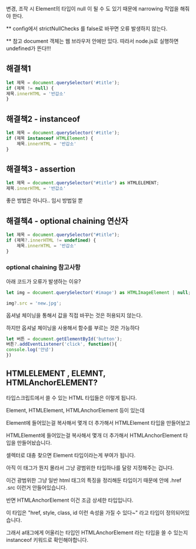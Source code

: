 변경, 조작 시 Element의 타입이 null 이 될 수 도 있기 때문에 narrowing 작업을 해줘야 한다.

** config에서 strictNullChecks 를 false로 바꾸면 오류 발생하지 않는다.

** 참고 
document 객체는 웹 브라우저 안에만 있다. 따라서 node.js로 실행하면 undefined가 뜬다!!!

## 해결책1
```js
let 제목 = document.querySelector('#title');
if (제목 != null) {
제목.innerHTML = '반갑소' 
}
```

## 해결책2 - instanceof
```js
let 제목 = document.querySelector('#title');
if (제목 instanceof HTMLElement) {
	제목.innerHTML = '반갑소'
}
```

## 해결책3 - assertion
```js
let 제목 = document.querySelector("#title") as HTMLELEMENT;
제목.innerHTML = '반갑소'
```
좋은 방법은 아니다.. 임시 방법일 뿐

## 해결책4  - optional chaining 연산자
```js
let 제목 = document.querySelector("#title");
if (제목?.innerHTML != undefined) {
	제목.innerHTML = '반갑소'
}
```

### optional chaining 참고사항

아래 코드가 오류가 발생하는 이유?
```js
let img = document.querySelector('#image') as HTMLImageElement | null;

img?.src = 'new.jpg';
```

옵셔널 체이닝을 통해서 값을 직접 바꾸는 것은 허용되지 않는다.

하지만 옵셔널 체이닝을 사용해서 함수를 부르는 것은 가능하다

```ts
let 버튼 = document.getElementById('button');
버튼?.addEventListener('click', function(){
console.log('안녕')
})
```


## HTMLELEMENT , ELEMNT, HTMLAnchorELEMENT?

타입스크립트에서 쓸 수 있는 HTML 타입들은 이렇게 됩니다.

Element, HTMLElement, HTMLAnchorElement 등이 있는데 

Element에 들어있는걸 복사해서 몇개 더 추가해서 HTMLElement 타입을 만들어놨고

HTMLElement에 들어있는걸 복사해서 몇개 더 추가해서 HTMLAnchorElement 타입을 만들어놨습니다.

셀렉터로 대충 찾으면 Element 타입이라는게 부여가 됩니다.

아직 이 태그가 뭔지 몰라서 그냥 광범위한 타입하나를 달랑 지정해주는 겁니다.

이건 광범위한 그냥 일반 html 태그의 특징을 정리해둔 타입이기 때문에 안에 .href .src 이런거 안들어있습니다.

반면 HTMLAnchorElement 이건 조금 상세한 타입입니다.

이 타입은 "href, style, class, id 이런 속성을 가질 수 있다~" 라고 타입이 정의되어있습니다.

그래서 a태그에게 어울리는 타입인 HTMLAnchorElement 라는 타입을 쓸 수 있는지 instanceof 키워드로 확인해야합니다.